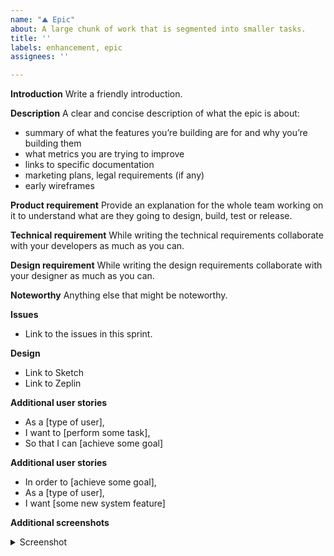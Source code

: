 ```yaml
---
name: "⛰ Epic"
about: A large chunk of work that is segmented into smaller tasks.
title: ''
labels: enhancement, epic
assignees: ''

---
```


**Introduction**
Write a friendly introduction.

**Description**
A clear and concise description of what the epic is about:
- summary of what the features you’re building are for and why you’re building them
- what metrics you are trying to improve
- links to specific documentation
- marketing plans, legal requirements (if any)
- early wireframes

**Product requirement**
Provide an explanation for the whole team working on it to understand what are they going to design, build, test or release.

**Technical requirement**
While writing the technical requirements collaborate with your developers as much as you can.

**Design requirement**
While writing the design requirements collaborate with your designer as much as you can.

**Noteworthy**
Anything else that might be noteworthy.

**Issues**
- Link to the issues in this sprint.

**Design**
- Link to Sketch
- Link to Zeplin

**Additional user stories**
- As a [type of user],
- I want to [perform some task],
- So that I can [achieve some goal]

**Additional user stories**
- In order to [achieve some goal],
- As a [type of user],
- I want [some new system feature]

**Additional screenshots**
<details>
<summary>Screenshot</summary>

[IMAGE]

</details>
